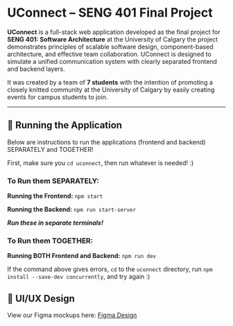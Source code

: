 # UConnect – SENG 401 Final Project

**UConnect** is a full-stack web application developed as the final project for **SENG 401: Software Architecture** at the University of Calgary the project demonstrates principles of scalable software design, component-based architecture, and effective team collaboration. UConnect is designed to simulate a unified communication system with clearly separated frontend and backend layers.

It was created by a team of **7 students** with the intention of promoting a closely knitted community at the University of Calgary by easily creating events for campus students to join. 

---

## 🚀 Running the Application

Below are instructions to run the applications (frontend and backend) SEPARATELY and TOGETHER!

First, make sure you `cd uconnect`, then run whatever is needed! :)

### To Run them SEPARATELY:

**Running the Frontend:** `npm start`

**Running the Backend:** `npm run start-server`

**_Run these in separate terminals!_**

### To Run them TOGETHER:

**Running BOTH Frontend and Backend:** `npm run dev`

If the command above gives errors, `cd` to the `uconnect` directory, run `npm install --save-dev concurrently`, and try again :)

## 🎨 UI/UX Design
View our Figma mockups here:
[Figma Design](https://www.figma.com/file/MAr22d4GmWBXvS8pbAN09f/UConnect---SENG-401?type=design&node-id=0%3A1&mode=design&t=SETvznCeW6SPC4ef-1)
